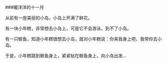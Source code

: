 
###暖洋洋的十一月

从前有一座美丽的小岛，小岛上开满了鲜花。

有一块小年糕，非常想去小岛上，可是它不会游泳，到不了小岛。

有一只鲸鱼，知道小年糕很想去小岛，就对小年糕说：你来我身上吧，我带你去小岛。

于是，小年糕跳到鲸鱼身上，紧紧帖在鲸鱼身上，向小岛出发...
